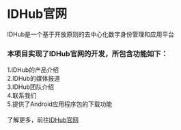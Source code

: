 # IDHub官网
IDHub是一个基于开放原则的去中心化数字身份管理和应用平台
### 本项目实现了IDHub官网的开发，所包含功能如下：
1.IDHub的产品介绍<br>
2.IDHub的媒体报道<br>
3.IDHub团队介绍<br>
4.联系我们<br>
5.提供了Android应用程序包的下载功能<br><br>
了解更多，前往[IDHub官网](http://www.idhub.network/cn/)
